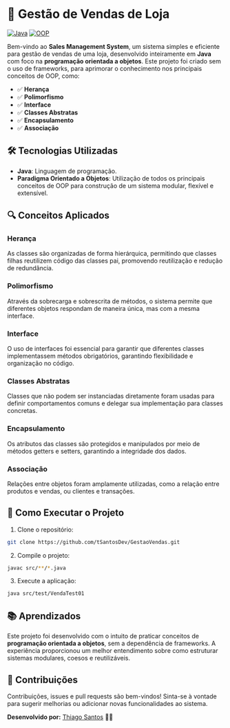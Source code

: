 # 🛒 Gestão de Vendas de Loja

[![Java](https://img.shields.io/badge/Java-Programming-orange)](https://www.oracle.com/java/)
[![OOP](https://img.shields.io/badge/OOP-Principles-blue)](https://en.wikipedia.org/wiki/Object-oriented_programming)

Bem-vindo ao **Sales Management System**, um sistema simples e eficiente para gestão de vendas de uma loja, desenvolvido inteiramente em **Java** com foco na **programação orientada a objetos**. Este projeto foi criado sem o uso de frameworks, para aprimorar o conhecimento nos principais conceitos de OOP, como:

- ✅ **Herança**
- ✅ **Polimorfismo**
- ✅ **Interface**
- ✅ **Classes Abstratas**
- ✅ **Encapsulamento**
- ✅ **Associação**

## 🛠️ **Tecnologias Utilizadas**

- **Java**: Linguagem de programação.
- **Paradigma Orientado a Objetos**: Utilização de todos os principais conceitos de OOP para construção de um sistema modular, flexível e extensível.

## 🔍 **Conceitos Aplicados**

### **Herança**
As classes são organizadas de forma hierárquica, permitindo que classes filhas reutilizem código das classes pai, promovendo reutilização e redução de redundância.

### **Polimorfismo**
Através da sobrecarga e sobrescrita de métodos, o sistema permite que diferentes objetos respondam de maneira única, mas com a mesma interface.

### **Interface**
O uso de interfaces foi essencial para garantir que diferentes classes implementassem métodos obrigatórios, garantindo flexibilidade e organização no código.

### **Classes Abstratas**
Classes que não podem ser instanciadas diretamente foram usadas para definir comportamentos comuns e delegar sua implementação para classes concretas.

### **Encapsulamento**
Os atributos das classes são protegidos e manipulados por meio de métodos getters e setters, garantindo a integridade dos dados.

### **Associação**
Relações entre objetos foram amplamente utilizadas, como a relação entre produtos e vendas, ou clientes e transações.

## 🚧 **Como Executar o Projeto**

1. Clone o repositório:
```bash
git clone https://github.com/tSantosDev/GestaoVendas.git
```
2. Compile o projeto:
```bash
javac src/**/*.java
```
3. Execute a aplicação:
```bash
java src/test/VendaTest01
```

## 📚 **Aprendizados**

Este projeto foi desenvolvido com o intuito de praticar conceitos de **programação orientada a objetos**, sem a dependência de frameworks. A experiência proporcionou um melhor entendimento sobre como estruturar sistemas modulares, coesos e reutilizáveis.

## 🤝 **Contribuições**

Contribuições, issues e pull requests são bem-vindos! Sinta-se à vontade para sugerir melhorias ou adicionar novas funcionalidades ao sistema.

**Desenvolvido por:** [Thiago Santos](https://github.com/tSantosDev) 👨‍💻

